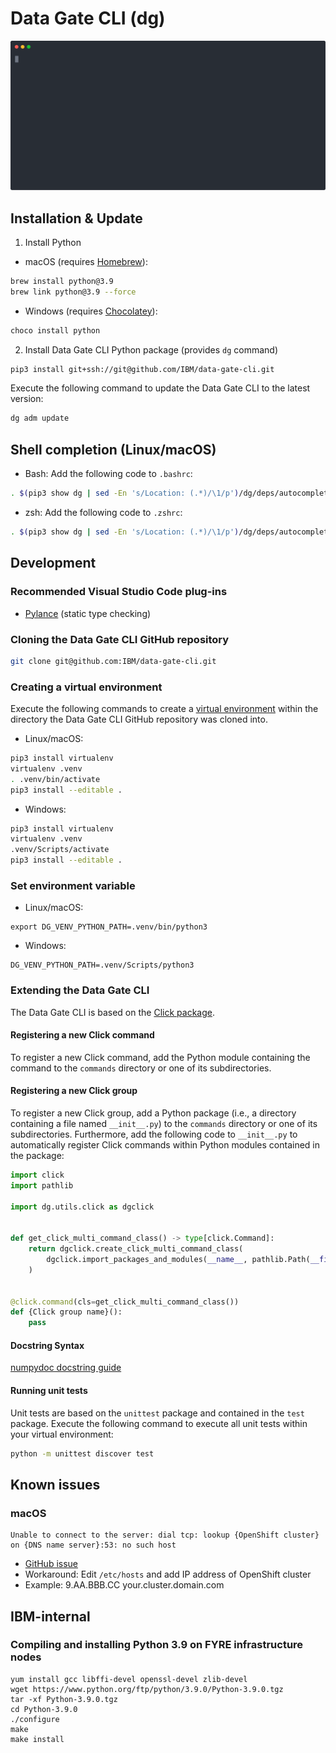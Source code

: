 # Data Gate CLI (dg)
![Banner](./resources/banner.svg)

## Installation & Update

1. Install Python

- macOS (requires [Homebrew](https://brew.sh/)):

```bash
brew install python@3.9
brew link python@3.9 --force
```

- Windows (requires [Chocolatey](https://chocolatey.org/)):

```bash
choco install python
```

2. Install Data Gate CLI Python package (provides `dg` command)

```bash
pip3 install git+ssh://git@github.com/IBM/data-gate-cli.git
```

Execute the following command to update the Data Gate CLI to the latest version:

```bash
dg adm update
```

## Shell completion (Linux/macOS)

- Bash: Add the following code to `.bashrc`:

```bash
. $(pip3 show dg | sed -En 's/Location: (.*)/\1/p')/dg/deps/autocomplete/dg-autocomplete-bash.sh
```

- zsh: Add the following code to `.zshrc`:

```bash
. $(pip3 show dg | sed -En 's/Location: (.*)/\1/p')/dg/deps/autocomplete/dg-autocomplete-zsh.sh
```

## Development

### Recommended Visual Studio Code plug-ins

- [Pylance](https://github.com/microsoft/pylance-release) (static type checking)

### Cloning the Data Gate CLI GitHub repository

```bash
git clone git@github.com:IBM/data-gate-cli.git
```

### Creating a virtual environment

Execute the following commands to create a [virtual environment](https://virtualenv.pypa.io/en/latest/) within the directory the Data Gate CLI GitHub repository was cloned into.

- Linux/macOS:

```bash
pip3 install virtualenv
virtualenv .venv
. .venv/bin/activate
pip3 install --editable .
```

- Windows:

```bash
pip3 install virtualenv
virtualenv .venv
.venv/Scripts/activate
pip3 install --editable .
```

### Set environment variable

- Linux/macOS:

```
export DG_VENV_PYTHON_PATH=.venv/bin/python3
```

- Windows:

```
DG_VENV_PYTHON_PATH=.venv/Scripts/python3
```

### Extending the Data Gate CLI

The Data Gate CLI is based on the [Click package](https://palletsprojects.com/p/click/).

#### Registering a new Click command

To register a new Click command, add the Python module containing the command to the `commands` directory or one of its subdirectories.

#### Registering a new Click group

To register a new Click group, add a Python package (i.e., a directory containing a file named `__init__.py`) to the `commands` directory or one of its subdirectories. Furthermore, add the following code to `__init__.py` to automatically register Click commands within Python modules contained in the package:

```python
import click
import pathlib

import dg.utils.click as dgclick


def get_click_multi_command_class() -> type[click.Command]:
    return dgclick.create_click_multi_command_class(
        dgclick.import_packages_and_modules(__name__, pathlib.Path(__file__).parent)
    )


@click.command(cls=get_click_multi_command_class())
def {Click group name}():
    pass
```

#### Docstring Syntax

[numpydoc docstring guide](https://numpydoc.readthedocs.io/en/latest/format.html)

#### Running unit tests

Unit tests are based on the `unittest` package and contained in the `test` package. Execute the following command to execute all unit tests within your virtual environment:

```bash
python -m unittest discover test
```

## Known issues

### macOS

```
Unable to connect to the server: dial tcp: lookup {OpenShift cluster} on {DNS name server}:53: no such host
```

- [GitHub issue](https://github.com/openshift/oc/issues/315)
- Workaround: Edit `/etc/hosts` and add IP address of OpenShift cluster
- Example: 9.AA.BBB.CC your.cluster.domain.com

## IBM-internal

### Compiling and installing Python 3.9 on FYRE infrastructure nodes

```
yum install gcc libffi-devel openssl-devel zlib-devel
wget https://www.python.org/ftp/python/3.9.0/Python-3.9.0.tgz
tar -xf Python-3.9.0.tgz
cd Python-3.9.0
./configure
make
make install
```
